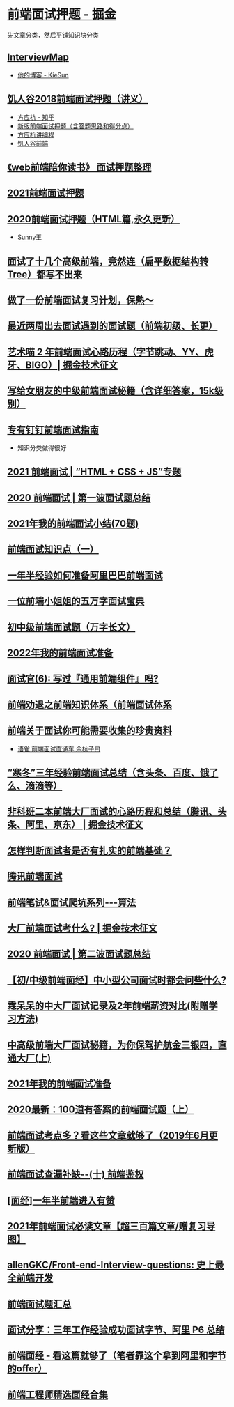 # [前端面试押题 - 掘金](https://juejin.cn/search?referrer=574f8d8d2e958a005fd4edac&query=%E5%89%8D%E7%AB%AF%E9%9D%A2%E8%AF%95%E6%8A%BC%E9%A2%98)
先文章分类，然后平铺知识块分类

## [InterviewMap](https://github.com/InterviewMap/CS-Interview-Knowledge-Map)
* [他的博客 - KieSun](https://github.com/KieSun/Dream)

## [饥人谷2018前端面试押题（讲义）](https://juejin.cn/post/6844903575743987725)
* [方应杭 - 知乎](https://zhuanlan.zhihu.com/p/59707202)
* [新版前端面试押题（含答题思路和得分点）](https://xiedaimala.com/courses/82a86d6d-9e09-438a-933e-6c2155e20436/random/f7323819e8?#/common)
* [方应杭讲编程](https://space.bilibili.com/4349808?spm_id_from=333.337.search-card.all.click)
* [饥人谷前端](https://space.bilibili.com/388802312?spm_id_from=333.337.search-card.all.click)

## [《web前端陪你读书》 面试押题整理](https://juejin.cn/post/6844903603400917006)
## [2021前端面试押题](https://juejin.cn/post/7020326531171876895#heading-8)
## [2020前端面试押题（HTML篇,永久更新）](https://juejin.cn/post/6844904062102536206)
* [Sunny王](https://juejin.cn/user/3931509308788072/posts)
## [面试了十几个高级前端，竟然连（扁平数据结构转Tree）都写不出来](https://juejin.cn/post/6983904373508145189)
## [做了一份前端面试复习计划，保熟～](https://juejin.cn/post/7061588533214969892#heading-11)
## [最近两周出去面试遇到的面试题（前端初级、长更）](https://juejin.cn/post/7073869980411887652#heading-1)
## [艺术喵 2 年前端面试心路历程（字节跳动、YY、虎牙、BIGO）| 掘金技术征文](https://juejin.cn/post/6844904113302568973)
## [写给女朋友的中级前端面试秘籍（含详细答案，15k级别）](https://juejin.cn/post/6844904115428917255)
## [专有钉钉前端面试指南](https://juejin.cn/post/6986436944913924103)
* 知识分类做得很好
## [2021 前端面试 | “HTML + CSS + JS”专题](https://juejin.cn/post/6844903848553742350#heading-5)
## [2020 前端面试 | 第一波面试题总结](https://juejin.cn/post/6844904062257725447)
## [2021年我的前端面试小结(70题)](https://juejin.cn/post/7026947170683076621#heading-78)
## [前端面试知识点（一）](https://juejin.cn/post/6987549240436195364#heading-7)
## [一年半经验如何准备阿里巴巴前端面试](https://juejin.cn/post/6844904072345026574)
## [一位前端小姐姐的五万字面试宝典](https://juejin.cn/post/6844904121380667399)
## [初中级前端面试题（万字长文）](https://juejin.cn/post/6844904067454468110#heading-86)
## [2022年我的前端面试准备](https://juejin.cn/post/7072158430294704135#heading-21)
## [面试官(6): 写过『通用前端组件』吗?](https://juejin.cn/post/6844903847874265101)
## [前端劝退之前端知识体系（前端面试体系](https://juejin.cn/post/6994657097220620319)
## [前端关于面试你可能需要收集的珍贵资料](https://juejin.cn/post/7013523899095154701)
* [语雀 前端面试直通车 余杭子曰](https://www.yuque.com/robinson/fe-interview/era6i0)
## [“寒冬”三年经验前端面试总结（含头条、百度、饿了么、滴滴等）](https://juejin.cn/post/6844903958591324168)
## [非科班二本前端大厂面试的心路历程和总结（腾讯、头条、阿里、京东） | 掘金技术征文](https://juejin.cn/post/6844904111150727181#heading-13)
## [怎样判断面试者是否有扎实的前端基础？](https://juejin.cn/post/7033615049721806879)
## [腾讯前端面试](https://juejin.cn/post/6844904178100207623)
## [前端笔试&面试爬坑系列---算法](https://juejin.cn/post/6844903656865677326)
## [大厂前端面试考什么? | 掘金技术征文](https://juejin.cn/post/6844903582425186312)
## [2020 前端面试 | 第二波面试题总结](https://juejin.cn/post/6844904064262619144)
## [【初/中级前端面经】中小型公司面试时都会问些什么?](https://juejin.cn/post/7064740689178787871)
## [霖呆呆的中大厂面试记录及2年前端薪资对比(附赠学习方法)](https://juejin.cn/post/6844904181627781128)
## [中高级前端大厂面试秘籍，为你保驾护航金三银四，直通大厂(上)](https://juejin.cn/post/6844903776512393224)
## [2021年我的前端面试准备](https://juejin.cn/post/6989422484722286600)
## [2020最新：100道有答案的前端面试题（上）](https://juejin.cn/post/6847902225423925255)
## [前端面试考点多？看这些文章就够了（2019年6月更新版）](https://juejin.cn/post/6844903577220349959)
## [前端面试查漏补缺--(十) 前端鉴权](https://juejin.cn/post/6844903781704941576)
## [[面经]一年半前端进入有赞](https://toutiao.io/posts/j4zsgvc/preview)
## [2021年前端面试必读文章【超三百篇文章/赠复习导图】](https://juejin.cn/post/6844904116339261447)
## [allenGKC/Front-end-Interview-questions: 史上最全前端开发](https://github.com/allenGKC/Front-end-Interview-questions)
## [前端面试题汇总](https://www.jianshu.com/p/637d00dde2ba)
## [面试分享：三年工作经验成功面试字节、阿里 P6 总结](https://jishuin.proginn.com/p/763bfbd59f00)
## [前端面经 - 看这篇就够了（笔者靠这个拿到阿里和字节的offer）](https://blog.csdn.net/lgno2/article/details/120715216)
## [前端工程师精选面经合集](https://www.nowcoder.com/discuss/experience?tagId=644&fromPut=ad_baidu_sem_mianjing&bd_vid=7271934284917126500)